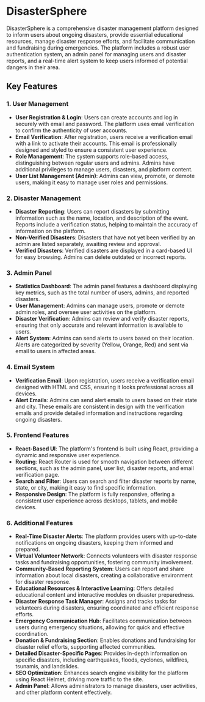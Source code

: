 # DisasterSphere

DisasterSphere is a comprehensive disaster management platform designed to inform users about ongoing disasters, provide essential educational resources, manage disaster response efforts, and facilitate communication and fundraising during emergencies. The platform includes a robust user authentication system, an admin panel for managing users and disaster reports, and a real-time alert system to keep users informed of potential dangers in their area.

## Key Features

### 1. User Management
- **User Registration & Login**: Users can create accounts and log in securely with email and password. The platform uses email verification to confirm the authenticity of user accounts.
- **Email Verification**: After registration, users receive a verification email with a link to activate their accounts. This email is professionally designed and styled to ensure a consistent user experience.
- **Role Management**: The system supports role-based access, distinguishing between regular users and admins. Admins have additional privileges to manage users, disasters, and platform content.
- **User List Management (Admin)**: Admins can view, promote, or demote users, making it easy to manage user roles and permissions.

### 2. Disaster Management
- **Disaster Reporting**: Users can report disasters by submitting information such as the name, location, and description of the event. Reports include a verification status, helping to maintain the accuracy of information on the platform.
- **Non-Verified Disasters**: Disasters that have not yet been verified by an admin are listed separately, awaiting review and approval.
- **Verified Disasters**: Verified disasters are displayed in a card-based UI for easy browsing. Admins can delete outdated or incorrect reports.

### 3. Admin Panel
- **Statistics Dashboard**: The admin panel features a dashboard displaying key metrics, such as the total number of users, admins, and reported disasters.
- **User Management**: Admins can manage users, promote or demote admin roles, and oversee user activities on the platform.
- **Disaster Verification**: Admins can review and verify disaster reports, ensuring that only accurate and relevant information is available to users.
- **Alert System**: Admins can send alerts to users based on their location. Alerts are categorized by severity (Yellow, Orange, Red) and sent via email to users in affected areas.

### 4. Email System
- **Verification Email**: Upon registration, users receive a verification email designed with HTML and CSS, ensuring it looks professional across all devices.
- **Alert Emails**: Admins can send alert emails to users based on their state and city. These emails are consistent in design with the verification emails and provide detailed information and instructions regarding ongoing disasters.

### 5. Frontend Features
- **React-Based UI**: The platform's frontend is built using React, providing a dynamic and responsive user experience.
- **Routing**: React Router is used for smooth navigation between different sections, such as the admin panel, user list, disaster reports, and email verification page.
- **Search and Filter**: Users can search and filter disaster reports by name, state, or city, making it easy to find specific information.
- **Responsive Design**: The platform is fully responsive, offering a consistent user experience across desktops, tablets, and mobile devices.

### 6. Additional Features
- **Real-Time Disaster Alerts**: The platform provides users with up-to-date notifications on ongoing disasters, keeping them informed and prepared.
- **Virtual Volunteer Network**: Connects volunteers with disaster response tasks and fundraising opportunities, fostering community involvement.
- **Community-Based Reporting System**: Users can report and share information about local disasters, creating a collaborative environment for disaster response.
- **Educational Resources & Interactive Learning**: Offers detailed educational content and interactive modules on disaster preparedness.
- **Disaster Response Task Manager**: Assigns and tracks tasks for volunteers during disasters, ensuring coordinated and efficient response efforts.
- **Emergency Communication Hub**: Facilitates communication between users during emergency situations, allowing for quick and effective coordination.
- **Donation & Fundraising Section**: Enables donations and fundraising for disaster relief efforts, supporting affected communities.
- **Detailed Disaster-Specific Pages**: Provides in-depth information on specific disasters, including earthquakes, floods, cyclones, wildfires, tsunamis, and landslides.
- **SEO Optimization**: Enhances search engine visibility for the platform using React Helmet, driving more traffic to the site.
- **Admin Panel**: Allows administrators to manage disasters, user activities, and other platform content effectively.

